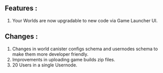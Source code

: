 ## Features : 
1. Your Worlds are now upgradable to new code via Game Launcher UI. 
## Changes : 
1. Changes in world canister configs schema and usernodes schema to make them more developer friendly.
2. Improvements in uploading game builds zip files.
3. 20 Users in a single Usernode.